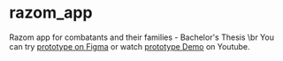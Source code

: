 # razom_app
Razom app for combatants and their families - Bachelor's Thesis    \br
You can try [prototype on Figma](https://www.figma.com/proto/zXhyaDS70LiS84eVMSh2uO/Razom-V2-(Copy)?node-id=54297-36383&starting-point-node-id=54297%3A36383) or watch [prototype Demo](https://youtu.be/w6g1BkZnJks) on Youtube.
